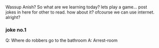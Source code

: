Wassup Anish? So what are we learning today?
lets play a game... post jokes in here for other to read. how about it?
ofcourse we can use internet. alright?

### joke no.1
Q: Where do robbers go to the bathroom
A: Arrest-room
